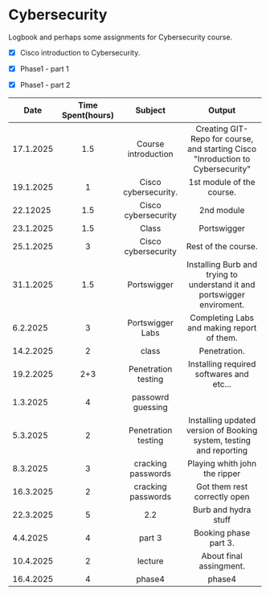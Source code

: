 # Cybersecurity
Logbook and perhaps some assignments for Cybersecurity course.

- [x] Cisco introduction to Cybersecurity.
- [x] Phase1 - part 1
- [x] Phase1 - part 2




| Date      | Time Spent(hours) |       Subject        |                                      Output                                      |
| --------- | :---------------: | :------------------: | :------------------------------------------------------------------------------: |
| 17.1.2025 |        1.5        | Course introduction  | Creating GIT- Repo for course, and starting Cisco "Inroduction to Cybersecurity" |
| 19.1.2025 |         1         | Cisco cybersecurity. |                            1st module of the course.                             |
| 22.12025  |        1.5        | Cisco cybersecurity  |                                    2nd module                                    |
| 23.1.2025 |        1.5        |        Class         |                                   Portswigger                                    |
| 25.1.2025 |         3         | Cisco cybersecurity  |                               Rest of the course.                                |
| 31.1.2025 |        1.5        |     Portswigger      |     Installing Burb and trying to understand it and portswigger enviroment.      |
| 6.2.2025  |         3         |   Portswigger Labs   |                    Completing Labs and making report of them.                    |
| 14.2.2025 |         2         |        class         |                                   Penetration.                                   |
| 19.2.2025 |        2+3        | Penetration testing  |                     Installing required softwares and etc...                     |
| 1.3.2025  |         4         |  passowrd guessing   |                                                                                  |
| 5.3.2025  |         2         | Penetration testing  |       Installing updated version of Booking system, testing and reporting        |
| 8.3.2025  |         3         |  cracking passwords  |                          Playing whith john the ripper                           |
| 16.3.2025 |         2         |  cracking passwords  |                           Got them rest correctly open                           |
| 22.3.2025 |         5         |         2.2          |                               Burb and hydra stuff                               |
| 4.4.2025  |         4         |        part 3        |                              Booking phase part 3.                               |
| 10.4.2025 |         2         |       lecture        |                             About final assingment.                              |
| 16.4.2025 |         4         |        phase4        |                                      phase4                                      |